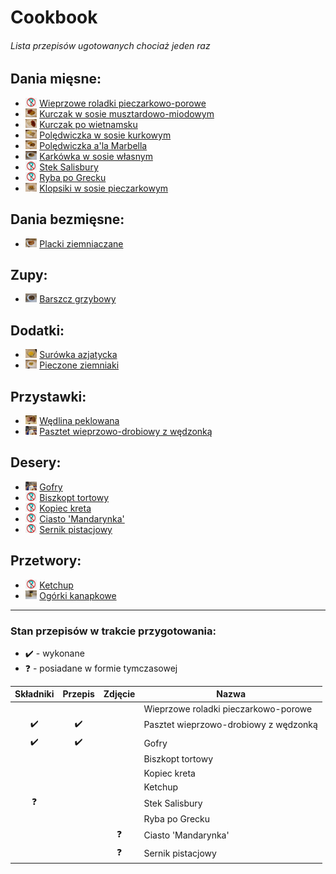 # Cookbook
###### Lista przepisów ugotowanych chociaż jeden raz 

## Dania mięsne:
- <img src='not-done.thumbnail.jpg' style='height: 1em;'> [Wieprzowe roladki pieczarkowo-porowe](meats/Wieprzowe_roladki_pieczarkowo-porowe.md)
- <img src='./meats/Kurczak_w_sosie_musztardowo-miodowym.thumbnail.jpg' style='height: 1em;'> [Kurczak w sosie musztardowo-miodowym](meats/Kurczak_w_sosie_musztardowo-miodowym.md)
- <img src='./meats/Kurczak_po_wietnamsku.thumbnail.jpg' style='height: 1em;'> [Kurczak po wietnamsku](meats/Kurczak_po_wietnamsku.md)
- <img src='./meats/Poledwiczka_w_sosie_kurkowym.thumbnail.jpg' style='height: 1em;'> [Polędwiczka w sosie kurkowym](meats/Poledwiczka_w_sosie_kurkowym.md)
- <img src='./meats/Poledwiczka_a-la_Marbella.thumbnail.jpg' style='height: 1em;'> [Polędwiczka a'la Marbella](meats/Poledwiczka_a-la_Marbella.md)
- <img src='./meats/Karkowka_w_sosie_wlasnym.thumbnail.jpg' style='height: 1em;'> [Karkówka w sosie własnym](meats/Karkowka_w_sosie_wlasnym.md)
- <img src='not-done.thumbnail.jpg' style='height: 1em;'> [Stek Salisbury](meats/Stek_Salisbury.md)
- <img src='not-done.thumbnail.jpg' style='height: 1em;'> [Ryba po Grecku](meats/Ryba_po_Grecku.md)
- <img src='./meats/Klopsiki_w_sosie_pieczarkowym.thumbnail.jpg' style='height: 1em;'> [Klopsiki w sosie pieczarkowym](meats/Klopsiki_w_sosie_pieczarkowym.md)

## Dania bezmięsne:
- <img src='./vegs/Placki_ziemniaczane.thumbnail.jpg' style='height: 1em;'> [Placki ziemniaczane](vegs/Placki_ziemniaczane.md)

## Zupy:
- <img src='./soups/Barszcz_grzybowy.thumbnail.jpg' style='height: 1em;'> [Barszcz grzybowy](soups/Barszcz_grzybowy.md)

## Dodatki:
- <img src='./sides/Surowka_azjatycka.thumbnail.jpg' style='height: 1em;'> [Surówka azjatycka](sides/Surowka_azjatycka.md)
- <img src='./sides/Pieczone_ziemniaki.thumbnail.jpg' style='height: 1em;'> [Pieczone ziemniaki](sides/Pieczone_ziemniaki.md)

## Przystawki:
- <img src='./starters/Wedlina_peklowana.thumbnail.jpg' style='height: 1em;'> [Wędlina peklowana](starters/Wedlina_peklowana.md)
- <img src='template.thumbnail.jpg' style='height: 1em;'> [Pasztet wieprzowo-drobiowy z wędzonką](starters/Pasztet_wieprzowo-drobiowy_z_wedzonka.md)

## Desery:
- <img src='template.thumbnail.jpg' style='height: 1em;'> [Gofry](desserts/Gofry.md)
- <img src='not-done.thumbnail.jpg' style='height: 1em;'> [Biszkopt tortowy](desserts/Biszkopt_tortowy.md)
- <img src='not-done.thumbnail.jpg' style='height: 1em;'> [Kopiec kreta](desserts/Kopiec_kreta.md)
- <img src='not-done.thumbnail.jpg' style='height: 1em;'> [Ciasto 'Mandarynka'](desserts/Ciasto_-Mandarynka-.md)
- <img src='not-done.thumbnail.jpg' style='height: 1em;'> [Sernik pistacjowy](desserts/Sernik_pistacjowy.md)

## Przetwory:
- <img src='not-done.thumbnail.jpg' style='height: 1em;'> [Ketchup](preserves/Ketchup.md)
- <img src='./preserves/Ogorki_kanapkowe.thumbnail.jpg' style='height: 1em;'> [Ogórki kanapkowe](preserves/Ogorki_kanapkowe.md)

---
### Stan przepisów w trakcie przygotowania:
- ✔️ - wykonane
- ❓ - posiadane w formie tymczasowej
  
| Składniki | Przepis | Zdjęcie | Nazwa | 
| :-: | :-: | :-: | --- |
|  |  |  | Wieprzowe roladki pieczarkowo-porowe |
| ✔️ | ✔️ |  | Pasztet wieprzowo-drobiowy z wędzonką |
| ✔️ | ✔️ |  | Gofry |
|  |  |  | Biszkopt tortowy |
|  |  |  | Kopiec kreta |
|  |  |  | Ketchup |
| ❓ |  |  | Stek Salisbury |
|  |  |  | Ryba po Grecku |
|  |  | ❓ | Ciasto 'Mandarynka' |
|  |  | ❓ | Sernik pistacjowy |
